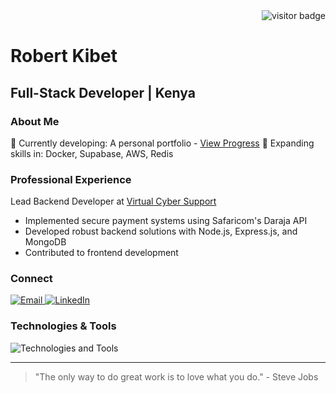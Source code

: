<div align="right">
    <img src="https://visitor-badge.laobi.icu/badge?page_id=swe-robertkibet.profile" alt="visitor badge"/>
</div>

# Robert Kibet
## Full-Stack Developer | Kenya

### About Me
🔭 Currently developing: A personal portfolio - [View Progress](https://robertkibet.com/)
🌱 Expanding skills in: Docker, Supabase, AWS, Redis

### Professional Experience
Lead Backend Developer at [Virtual Cyber Support](https://dev.virtualcyber.co.ke/)
- Implemented secure payment systems using Safaricom's Daraja API
- Developed robust backend solutions with Node.js, Express.js, and MongoDB
- Contributed to frontend development

### Connect
<a href="mailto:swe.robertkibet@gmail.com">
    <img src="https://img.shields.io/badge/Email-D14836?style=for-the-badge&logo=gmail&logoColor=white" alt="Email"/>
</a>
<a href="https://www.linkedin.com/in/robert-kibet/" target="_blank">
    <img src="https://img.shields.io/badge/LinkedIn-0077B5?style=for-the-badge&logo=linkedin&logoColor=white" alt="LinkedIn"/>
</a>

### Technologies & Tools
<img src="https://skillicons.dev/icons?i=react,nodejs,python,javascript,typescript,express,mongodb,nextjs,mysql,docker,aws" alt="Technologies and Tools"/>

---

> "The only way to do great work is to love what you do." - Steve Jobs
